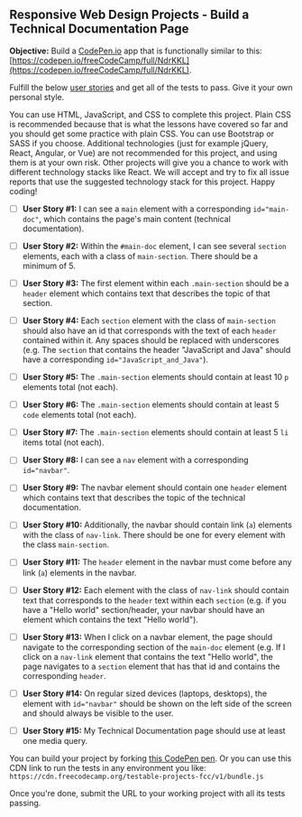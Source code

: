 
## Responsive Web Design Projects - Build a Technical Documentation Page

**Objective:**  Build a  [CodePen.io](https://codepen.io/)  app that is functionally similar to this:  [https://codepen.io/freeCodeCamp/full/NdrKKL](https://codepen.io/freeCodeCamp/full/NdrKKL).

Fulfill the below  [user stories](https://en.wikipedia.org/wiki/User_story)  and get all of the tests to pass. Give it your own personal style.

You can use HTML, JavaScript, and CSS to complete this project. Plain CSS is recommended because that is what the lessons have covered so far and you should get some practice with plain CSS. You can use Bootstrap or SASS if you choose. Additional technologies (just for example jQuery, React, Angular, or Vue) are not recommended for this project, and using them is at your own risk. Other projects will give you a chance to work with different technology stacks like React. We will accept and try to fix all issue reports that use the suggested technology stack for this project. Happy coding!

 - [ ] **User Story #1:**  I can see a  `main`  element with a corresponding  `id="main-doc"`, which contains the page's main content (technical documentation).

 - [ ] **User Story #2:**  Within the  `#main-doc`  element, I can see several  `section`  elements, each with a class of  `main-section`. There should be a minimum of 5.

 - [ ] **User Story #3:**  The first element within each  `.main-section`  should be a  `header`  element which contains text that describes the topic of that section.

 - [ ] **User Story #4:**  Each  `section`  element with the class of  `main-section`  should also have an id that corresponds with the text of each  `header`  contained within it. Any spaces should be replaced with underscores (e.g. The  `section`  that contains the header "JavaScript and Java" should have a corresponding  `id="JavaScript_and_Java"`).

 - [ ] **User Story #5:**  The  `.main-section`  elements should contain at least 10  `p`  elements total (not each).

 - [ ] **User Story #6:**  The  `.main-section`  elements should contain at least 5  `code`  elements total (not each).

 - [ ] **User Story #7:**  The  `.main-section`  elements should contain at least 5  `li`  items total (not each).

 - [ ] **User Story #8:**  I can see a  `nav`  element with a corresponding  `id="navbar"`.

 - [ ] **User Story #9:**  The navbar element should contain one  `header`  element which contains text that describes the topic of the technical documentation.

 - [ ] **User Story #10:**  Additionally, the navbar should contain link (`a`) elements with the class of  `nav-link`. There should be one for every element with the class  `main-section`.

 - [ ] **User Story #11:**  The  `header`  element in the navbar must come before any link (`a`) elements in the navbar.

 - [ ] **User Story #12:**  Each element with the class of  `nav-link`  should contain text that corresponds to the  `header`  text within each  `section`  (e.g. if you have a "Hello world" section/header, your navbar should have an element which contains the text "Hello world").

 - [ ] **User Story #13:**  When I click on a navbar element, the page should navigate to the corresponding section of the  `main-doc`  element (e.g. If I click on a  `nav-link`  element that contains the text "Hello world", the page navigates to a  `section`  element that has that id and contains the corresponding  `header`.

 - [ ] **User Story #14:**  On regular sized devices (laptops, desktops), the element with  `id="navbar"`  should be shown on the left side of the screen and should always be visible to the user.

 - [ ] **User Story #15:**  My Technical Documentation page should use at least one media query.

You can build your project by forking  [this CodePen pen](https://codepen.io/freeCodeCamp/pen/MJjpwO). Or you can use this CDN link to run the tests in any environment you like:  `https://cdn.freecodecamp.org/testable-projects-fcc/v1/bundle.js`

Once you're done, submit the URL to your working project with all its tests passing.